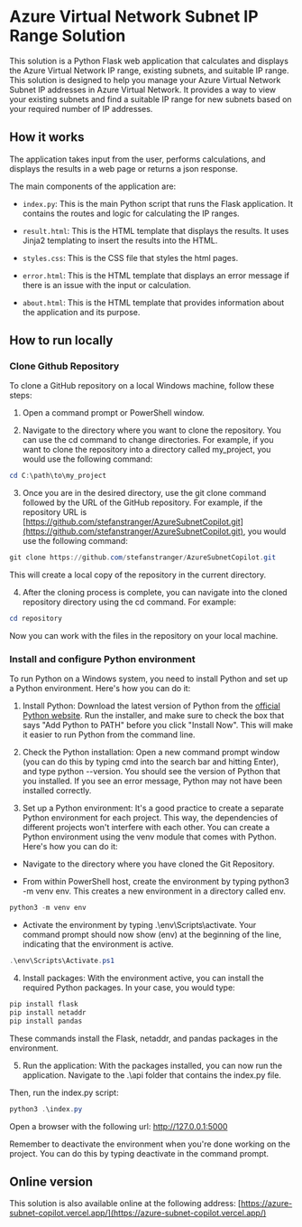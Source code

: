 # Azure Virtual Network Subnet IP Range Solution

This solution is a Python Flask web application that calculates and displays the Azure Virtual Network IP range, existing subnets, and suitable IP range. This solution is designed to help you manage your Azure Virtual Network Subnet IP addresses in Azure Virtual Network. It provides a way to view your existing subnets and find a suitable IP range for new subnets based on your required number of IP addresses.

## How it works

The application takes input from the user, performs calculations, and displays the results in a web page or returns a json response.

The main components of the application are:

- `index.py`: This is the main Python script that runs the Flask application. It contains the routes and logic for calculating the IP ranges.

- `result.html`: This is the HTML template that displays the results. It uses Jinja2 templating to insert the results into the HTML.

- `styles.css`: This is the CSS file that styles the html pages.

- `error.html`: This is the HTML template that displays an error message if there is an issue with the input or calculation.

- `about.html`: This is the HTML template that provides information about the application and its purpose.

## How to run locally

### Clone Github Repository

To clone a GitHub repository on a local Windows machine, follow these steps:

1. Open a command prompt or PowerShell window.

2. Navigate to the directory where you want to clone the repository. You can use the cd command to change directories. For example, if you want to clone the repository into a directory called my_project, you would use the following command:

```PowerShell
cd C:\path\to\my_project
```

3. Once you are in the desired directory, use the git clone command followed by the URL of the GitHub repository. For example, if the repository URL is [https://github.com/stefanstranger/AzureSubnetCopilot.git](https://github.com/stefanstranger/AzureSubnetCopilot.git), you would use the following command:

```PowerShell
git clone https://github.com/stefanstranger/AzureSubnetCopilot.git
```

This will create a local copy of the repository in the current directory.

4. After the cloning process is complete, you can navigate into the cloned repository directory using the cd command. For example:

```PowerShell
cd repository
```

Now you can work with the files in the repository on your local machine.


### Install and configure Python environment

To run Python on a Windows system, you need to install Python and set up a Python environment. Here's how you can do it:

1. Install Python: Download the latest version of Python from the [official Python website](https://www.python.org/downloads/windows/). Run the installer, and make sure to check the box that says "Add Python to PATH" before you click "Install Now". This will make it easier to run Python from the command line.

2. Check the Python installation: Open a new command prompt window (you can do this by typing cmd into the search bar and hitting Enter), and type python --version. You should see the version of Python that you installed. If you see an error message, Python may not have been installed correctly.

3. Set up a Python environment: It's a good practice to create a separate Python environment for each project. This way, the dependencies of different projects won't interfere with each other. You can create a Python environment using the venv module that comes with Python. Here's how you can do it:

- Navigate to the directory where you have cloned the Git Repository.

- From within PowerShell host, create the environment by typing python3 -m venv env. This creates a new environment in a directory called env.

```PowerShell
python3 -m venv env
```

- Activate the environment by typing .\env\Scripts\activate. Your command prompt should now show (env) at the beginning of the line, indicating that the environment is active.
  
```PowerShell
.\env\Scripts\Activate.ps1
```

4. Install packages: With the environment active, you can install the required Python packages. In your case, you would type:

```PowerShell
pip install flask
pip install netaddr
pip install pandas
```

These commands install the Flask, netaddr, and pandas packages in the environment.

5. Run the application: With the packages installed, you can now run the application. Navigate to the .\api folder that contains the index.py file.

Then, run the index.py script:

```PowerShell
python3 .\index.py
```
Open a browser with the following url: http://127.0.0.1:5000

Remember to deactivate the environment when you're done working on the project. You can do this by typing deactivate in the command prompt.

## Online version

This solution is also available online at the following address: [https://azure-subnet-copilot.vercel.app/](https://azure-subnet-copilot.vercel.app/)